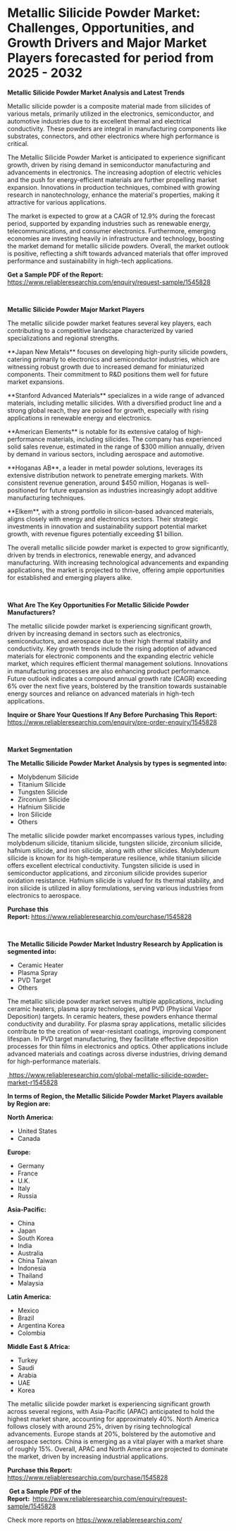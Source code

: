 <p><h1>Metallic Silicide Powder Market: Challenges, Opportunities, and Growth Drivers and Major Market Players forecasted for period from 2025 - 2032</h1></p><p><strong>Metallic Silicide Powder Market Analysis and Latest Trends</strong></p>
<p><p>Metallic silicide powder is a composite material made from silicides of various metals, primarily utilized in the electronics, semiconductor, and automotive industries due to its excellent thermal and electrical conductivity. These powders are integral in manufacturing components like substrates, connectors, and other electronics where high performance is critical.</p><p>The Metallic Silicide Powder Market is anticipated to experience significant growth, driven by rising demand in semiconductor manufacturing and advancements in electronics. The increasing adoption of electric vehicles and the push for energy-efficient materials are further propelling market expansion. Innovations in production techniques, combined with growing research in nanotechnology, enhance the material's properties, making it attractive for various applications.</p><p>The market is expected to grow at a CAGR of 12.9% during the forecast period, supported by expanding industries such as renewable energy, telecommunications, and consumer electronics. Furthermore, emerging economies are investing heavily in infrastructure and technology, boosting the market demand for metallic silicide powders. Overall, the market outlook is positive, reflecting a shift towards advanced materials that offer improved performance and sustainability in high-tech applications.</p></p>
<p><strong>Get a Sample PDF of the Report:&nbsp;</strong> <a href="https://www.reliableresearchiq.com/enquiry/request-sample/1545828?utm_campaign=1837&utm_medium=2&utm_source=Github&utm_content=ia&utm_term=01022025&utm_id=metallic-silicide-powder">https://www.reliableresearchiq.com/enquiry/request-sample/1545828</a></p>
<p>&nbsp;</p>
<p><strong>Metallic Silicide Powder Major Market Players</strong></p>
<p><p>The metallic silicide powder market features several key players, each contributing to a competitive landscape characterized by varied specializations and regional strengths.</p><p>**Japan New Metals** focuses on developing high-purity silicide powders, catering primarily to electronics and semiconductor industries, which are witnessing robust growth due to increased demand for miniaturized components. Their commitment to R&D positions them well for future market expansions.</p><p>**Stanford Advanced Materials** specializes in a wide range of advanced materials, including metallic silicides. With a diversified product line and a strong global reach, they are poised for growth, especially with rising applications in renewable energy and electronics.</p><p>**American Elements** is notable for its extensive catalog of high-performance materials, including silicides. The company has experienced solid sales revenue, estimated in the range of $300 million annually, driven by demand in various sectors, including aerospace and automotive.</p><p>**Hoganas AB**, a leader in metal powder solutions, leverages its extensive distribution network to penetrate emerging markets. With consistent revenue generation, around $450 million, Hoganas is well-positioned for future expansion as industries increasingly adopt additive manufacturing techniques.</p><p>**Elkem**, with a strong portfolio in silicon-based advanced materials, aligns closely with energy and electronics sectors. Their strategic investments in innovation and sustainability support potential market growth, with revenue figures potentially exceeding $1 billion.</p><p>The overall metallic silicide powder market is expected to grow significantly, driven by trends in electronics, renewable energy, and advanced manufacturing. With increasing technological advancements and expanding applications, the market is projected to thrive, offering ample opportunities for established and emerging players alike.</p></p>
<p>&nbsp;</p>
<p><strong>What Are The Key Opportunities For Metallic Silicide Powder Manufacturers?</strong></p>
<p><p>The metallic silicide powder market is experiencing significant growth, driven by increasing demand in sectors such as electronics, semiconductors, and aerospace due to their high thermal stability and conductivity. Key growth trends include the rising adoption of advanced materials for electronic components and the expanding electric vehicle market, which requires efficient thermal management solutions. Innovations in manufacturing processes are also enhancing product performance. Future outlook indicates a compound annual growth rate (CAGR) exceeding 6% over the next five years, bolstered by the transition towards sustainable energy sources and reliance on advanced materials in high-tech applications.</p></p>
<p><strong>Inquire or Share Your Questions If Any Before Purchasing This Report:</strong> <a href="https://www.reliableresearchiq.com/enquiry/pre-order-enquiry/1545828?utm_campaign=1837&utm_medium=2&utm_source=Github&utm_content=ia&utm_term=01022025&utm_id=metallic-silicide-powder">https://www.reliableresearchiq.com/enquiry/pre-order-enquiry/1545828</a></p>
<p>&nbsp;</p>
<p><strong>Market Segmentation</strong></p>
<p><strong>The Metallic Silicide Powder Market Analysis by types is segmented into:</strong></p>
<p><ul><li>Molybdenum Silicide</li><li>Titanium Silicide</li><li>Tungsten Silicide</li><li>Zirconium Silicide</li><li>Hafnium Silicide</li><li>Iron Silicide</li><li>Others</li></ul></p>
<p><p>The metallic silicide powder market encompasses various types, including molybdenum silicide, titanium silicide, tungsten silicide, zirconium silicide, hafnium silicide, and iron silicide, along with other silicides. Molybdenum silicide is known for its high-temperature resilience, while titanium silicide offers excellent electrical conductivity. Tungsten silicide is used in semiconductor applications, and zirconium silicide provides superior oxidation resistance. Hafnium silicide is valued for its thermal stability, and iron silicide is utilized in alloy formulations, serving various industries from electronics to aerospace.</p></p>
<p><strong>Purchase this Report:&nbsp;</strong><a href="https://www.reliableresearchiq.com/purchase/1545828?utm_campaign=1837&utm_medium=2&utm_source=Github&utm_content=ia&utm_term=01022025&utm_id=metallic-silicide-powder">https://www.reliableresearchiq.com/purchase/1545828</a></p>
<p>&nbsp;</p>
<p><strong>The Metallic Silicide Powder Market Industry Research by Application is segmented into:</strong></p>
<p><ul><li>Ceramic Heater</li><li>Plasma Spray</li><li>PVD Target</li><li>Others</li></ul></p>
<p><p>The metallic silicide powder market serves multiple applications, including ceramic heaters, plasma spray technologies, and PVD (Physical Vapor Deposition) targets. In ceramic heaters, these powders enhance thermal conductivity and durability. For plasma spray applications, metallic silicides contribute to the creation of wear-resistant coatings, improving component lifespan. In PVD target manufacturing, they facilitate effective deposition processes for thin films in electronics and optics. Other applications include advanced materials and coatings across diverse industries, driving demand for high-performance materials.</p></p>
<p><a href="https://www.reliableresearchiq.com/global-metallic-silicide-powder-market-r1545828?utm_campaign=1837&utm_medium=2&utm_source=Github&utm_content=ia&utm_term=01022025&utm_id=metallic-silicide-powder">&nbsp;https://www.reliableresearchiq.com/global-metallic-silicide-powder-market-r1545828</a></p>
<p><strong>In terms of Region, the Metallic Silicide Powder Market Players available by Region are:</strong></p>
<p>
    <p> <strong> North America: </strong>
        <ul>
            <li>United States</li>
            <li>Canada</li>
        </ul>
        </p> 
    <p> <strong> Europe: </strong>
        <ul>
            <li>Germany</li>
            <li>France</li>
            <li>U.K.</li>
            <li>Italy</li>
            <li>Russia</li>
        </ul>
        </p> 
    <p> <strong> Asia-Pacific: </strong>
        <ul>
            <li>China</li>
            <li>Japan</li>
            <li>South Korea</li>
            <li>India</li>
            <li>Australia</li>
            <li>China Taiwan</li>
            <li>Indonesia</li>
            <li>Thailand</li>
            <li>Malaysia</li>
        </ul>
        </p> 
    <p> <strong> Latin America: </strong>
        <ul>
            <li>Mexico</li>
            <li>Brazil</li>
            <li>Argentina Korea</li>
            <li>Colombia</li>
        </ul>
        </p> 
    <p> <strong> Middle East & Africa: </strong>
        <ul>
            <li>Turkey</li>
            <li>Saudi</li>
            <li>Arabia</li>
            <li>UAE</li>
            <li>Korea</li>
        </ul>
    </p>
    </p>
<p><p>The metallic silicide powder market is experiencing significant growth across several regions, with Asia-Pacific (APAC) anticipated to hold the highest market share, accounting for approximately 40%. North America follows closely with around 25%, driven by rising technological advancements. Europe stands at 20%, bolstered by the automotive and aerospace sectors. China is emerging as a vital player with a market share of roughly 15%. Overall, APAC and North America are projected to dominate the market, driven by increasing industrial applications.</p></p>
<p><strong>Purchase this Report: </strong><a href="https://www.reliableresearchiq.com/purchase/1545828?utm_campaign=1837&utm_medium=2&utm_source=Github&utm_content=ia&utm_term=01022025&utm_id=metallic-silicide-powder">https://www.reliableresearchiq.com/purchase/1545828</a></p>
<p>&nbsp;<strong>Get a Sample PDF of the Report:&nbsp;&nbsp;</strong><a href="https://www.reliableresearchiq.com/enquiry/request-sample/1545828?utm_campaign=1837&utm_medium=2&utm_source=Github&utm_content=ia&utm_term=01022025&utm_id=metallic-silicide-powder">https://www.reliableresearchiq.com/enquiry/request-sample/1545828</a></p>
<p><strong></strong></p>
<p>Check more reports on <a href="https://www.reliableresearchiq.com/?utm_campaign=1837&utm_medium=2&utm_source=Github&utm_content=ia&utm_term=01022025&utm_id=metallic-silicide-powder">https://www.reliableresearchiq.com/</a></p>